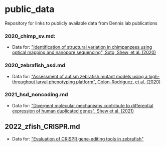 # public_data
Repository for links to publicly available data from Dennis lab publications 

### 2020_chimp_sv.md: 
- Data for: ["Identification of structural variation in chimpanzees using optical mapping and nanopore sequencing", Soto, Shew, et al. (2020)](https://www.ncbi.nlm.nih.gov/pubmed/32143403)

### 2020_zebrafish_asd.md
- Data for: ["Assessment of autism zebrafish mutant models using a high-throughput larval phenotyping platform", Colon-Rodriguez, et al. (2020)](https://www.biorxiv.org/content/10.1101/2020.07.23.217273v1)

### 2021_hsd_noncoding.md
- Data for: ["Divergent molecular mechanisms contribute to differential expression of human duplicated genes", Shew et al. (2021)](https://pubmed.ncbi.nlm.nih.gov/34009325)

## 2022_zfish_CRISPR.md
- Data for: ["Evaluation of CRISPR gene-editing tools in zebrafish"](https://bmcgenomics.biomedcentral.com/articles/10.1186/s12864-021-08238-1)

